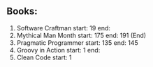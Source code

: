 ## Books:
1. Software Craftman start: 19 end: 
1. Mythical Man Month start: 175 end: 191 (End)
1. Pragmatic Programmer start: 135 end: 145
1. Groovy in Action start: 1 end:
1. Clean Code start: 1
